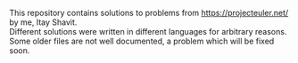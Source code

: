 This repository contains solutions to problems from https://projecteuler.net/ by me, Itay Shavit.<br/>
Different solutions were written in different languages for arbitrary reasons.<br/>
Some older files are not well documented, a problem which will be fixed soon.
